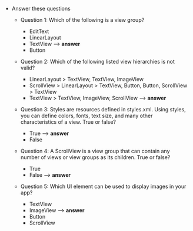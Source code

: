 * Answer these questions
    * Question 1: Which of the following is a view group?
        - EditText
        - LinearLayout
        - TextView --> **answer**
        - Button

    * Question 2: Which of the following listed view hierarchies is not valid?
        - LinearLayout > TextView, TextView, ImageView
        - ScrollView > LinearLayout > TextView, Button, Button, ScrollView > TextView
        - TextView > TextView, ImageView, ScrollView --> **answer**

    * Question 3: Styles are resources defined in styles.xml. Using styles, you can define colors, fonts, text size, and many other characteristics of a view. True or false?
        - True --> **answer**
        - False

    * Question 4: A ScrollView is a view group that can contain any number of views or view groups as its children. True or false?
        - True
        - False --> **answer**

    * Question 5: Which UI element can be used to display images in your app?
        - TextView
        - ImageView --> **answer**
        - Button
        - ScrollView